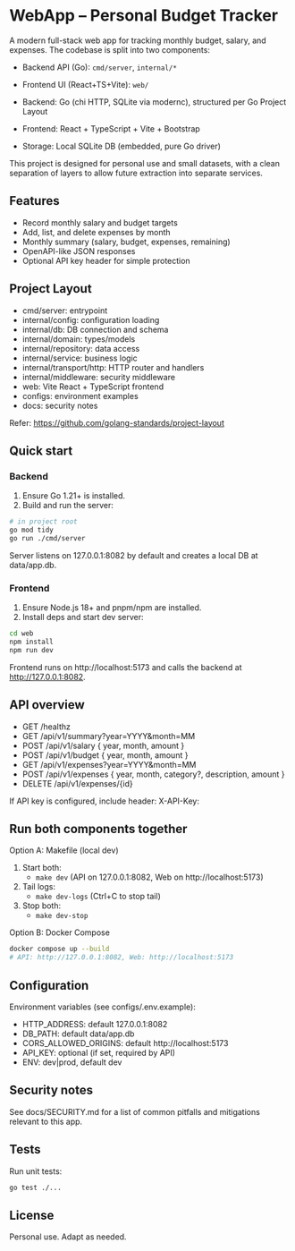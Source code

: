 # WebApp – Personal Budget Tracker

A modern full-stack web app for tracking monthly budget, salary, and expenses. The codebase is split into two components:

- Backend API (Go): `cmd/server`, `internal/*`
- Frontend UI (React+TS+Vite): `web/`

- Backend: Go (chi HTTP, SQLite via modernc), structured per Go Project Layout
- Frontend: React + TypeScript + Vite + Bootstrap
- Storage: Local SQLite DB (embedded, pure Go driver)

This project is designed for personal use and small datasets, with a clean separation of layers to allow future extraction into separate services.

## Features
- Record monthly salary and budget targets
- Add, list, and delete expenses by month
- Monthly summary (salary, budget, expenses, remaining)
- OpenAPI-like JSON responses
- Optional API key header for simple protection

## Project Layout
- cmd/server: entrypoint
- internal/config: configuration loading
- internal/db: DB connection and schema
- internal/domain: types/models
- internal/repository: data access
- internal/service: business logic
- internal/transport/http: HTTP router and handlers
- internal/middleware: security middleware
- web: Vite React + TypeScript frontend
- configs: environment examples
- docs: security notes

Refer: https://github.com/golang-standards/project-layout

## Quick start

### Backend
1. Ensure Go 1.21+ is installed.
2. Build and run the server:

```bash
# in project root
go mod tidy
go run ./cmd/server
```

Server listens on 127.0.0.1:8082 by default and creates a local DB at data/app.db.

### Frontend
1. Ensure Node.js 18+ and pnpm/npm are installed.
2. Install deps and start dev server:

```bash
cd web
npm install
npm run dev
```

Frontend runs on http://localhost:5173 and calls the backend at http://127.0.0.1:8082.

## API overview
- GET /healthz
- GET /api/v1/summary?year=YYYY&month=MM
- POST /api/v1/salary { year, month, amount }
- POST /api/v1/budget { year, month, amount }
- GET /api/v1/expenses?year=YYYY&month=MM
- POST /api/v1/expenses { year, month, category?, description, amount }
- DELETE /api/v1/expenses/{id}

If API key is configured, include header: X-API-Key: <key>

## Run both components together

Option A: Makefile (local dev)

1. Start both:
	- `make dev` (API on 127.0.0.1:8082, Web on http://localhost:5173)
2. Tail logs:
	- `make dev-logs` (Ctrl+C to stop tail)
3. Stop both:
	- `make dev-stop`

Option B: Docker Compose

```bash
docker compose up --build
# API: http://127.0.0.1:8082, Web: http://localhost:5173
```

## Configuration
Environment variables (see configs/.env.example):
- HTTP_ADDRESS: default 127.0.0.1:8082
- DB_PATH: default data/app.db
- CORS_ALLOWED_ORIGINS: default http://localhost:5173
- API_KEY: optional (if set, required by API)
- ENV: dev|prod, default dev

## Security notes
See docs/SECURITY.md for a list of common pitfalls and mitigations relevant to this app.

## Tests
Run unit tests:

```bash
go test ./...
```

## License
Personal use. Adapt as needed.

